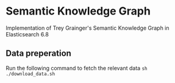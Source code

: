 # Semantic Knowledge Graph 
Implementation of Trey Grainger's Semantic Knowledge Graph in Elasticsearch 6.8

## Data preperation
Run the following command to fetch the relevant data
`sh ./download_data.sh`

